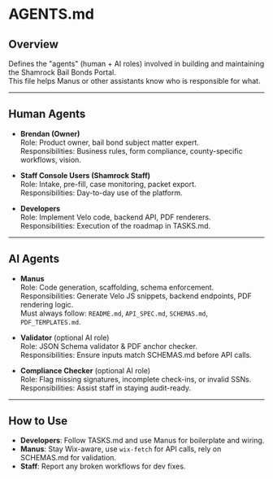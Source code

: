 # AGENTS.md

## Overview
Defines the "agents" (human + AI roles) involved in building and maintaining the Shamrock Bail Bonds Portal.  
This file helps Manus or other assistants know who is responsible for what.

---

## Human Agents
- **Brendan (Owner)**  
  Role: Product owner, bail bond subject matter expert.  
  Responsibilities: Business rules, form compliance, county-specific workflows, vision.

- **Staff Console Users (Shamrock Staff)**  
  Role: Intake, pre-fill, case monitoring, packet export.  
  Responsibilities: Day-to-day use of the platform.

- **Developers**  
  Role: Implement Velo code, backend API, PDF renderers.  
  Responsibilities: Execution of the roadmap in TASKS.md.

---

## AI Agents
- **Manus**  
  Role: Code generation, scaffolding, schema enforcement.  
  Responsibilities: Generate Velo JS snippets, backend endpoints, PDF rendering logic.  
  Must always follow: `README.md`, `API_SPEC.md`, `SCHEMAS.md`, `PDF_TEMPLATES.md`.

- **Validator** (optional AI role)  
  Role: JSON Schema validator & PDF anchor checker.  
  Responsibilities: Ensure inputs match SCHEMAS.md before API calls.

- **Compliance Checker** (optional AI role)  
  Role: Flag missing signatures, incomplete check-ins, or invalid SSNs.  
  Responsibilities: Assist staff in staying audit-ready.

---

## How to Use
- **Developers**: Follow TASKS.md and use Manus for boilerplate and wiring.  
- **Manus**: Stay Wix-aware, use `wix-fetch` for API calls, rely on SCHEMAS.md for validation.  
- **Staff**: Report any broken workflows for dev fixes.  
